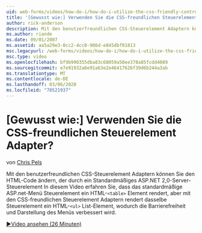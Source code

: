 ```yaml
---
uid: web-forms/videos/how-do-i/how-do-i-utilize-the-css-friendly-control-adapters
title: '[Gewusst wie:] Verwenden Sie die CSS-freundlichen Steuerelement Adapter? | Microsoft-Dokumentation'
author: rick-anderson
description: Mit den benutzerfreundlichen CSS-Steuerelement Adaptern können Sie den HTML-Code ändern, der durch ein Standardmäßiges ASP.NET 2,0-Server-Steuerelement In diesem Video erfahren Sie, wie Sie Stan...
ms.author: riande
ms.date: 09/01/2007
ms.assetid: aa5a29e3-0cc2-4cc0-986d-e845dbf01813
msc.legacyurl: /web-forms/videos/how-do-i/how-do-i-utilize-the-css-friendly-control-adapters
msc.type: video
ms.openlocfilehash: bf9b990355dba83c68059a50ee378a85fcdd4089
ms.sourcegitcommit: e7e91932a6e91a63e2e46417626f39d6b244a3ab
ms.translationtype: MT
ms.contentlocale: de-DE
ms.lasthandoff: 03/06/2020
ms.locfileid: "78521937"
---
```

# <a name="how-do-i-utilize-the-css-friendly-control-adapters"></a>[Gewusst wie:] Verwenden Sie die CSS-freundlichen Steuerelement Adapter?

von [Chris Pels](https://twitter.com/chrispels)

Mit den benutzerfreundlichen CSS-Steuerelement Adaptern können Sie den HTML-Code ändern, der durch ein Standardmäßiges ASP.NET 2,0-Server-Steuerelement In diesem Video erfahren Sie, dass das standardmäßige ASP.net-Menü Steuerelement ein HTML-`<table>` Element rendert, aber mit den CSS-freundlichen Steuerelement Adaptern rendert dasselbe Steuerelement ein HTML-`<ul>` List-Element, wodurch die Barrierefreiheit und Darstellung des Menüs verbessert wird. 

[&#9654;Video ansehen (26 Minuten)](https://channel9.msdn.com/Blogs/ASP-NET-Site-Videos/how-do-i-utilize-the-css-friendly-control-adapters)
